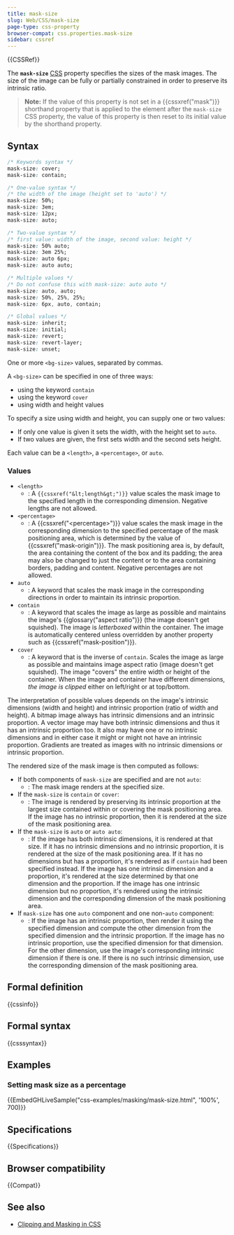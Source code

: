 ```yaml
---
title: mask-size
slug: Web/CSS/mask-size
page-type: css-property
browser-compat: css.properties.mask-size
sidebar: cssref
---
```


{{CSSRef}}

The **`mask-size`** [CSS](/en-US/docs/Web/CSS) property specifies the sizes of the mask images. The size of the image can be fully or partially constrained in order to preserve its intrinsic ratio.

> **Note:** If the value of this property is not set in a {{cssxref("mask")}} shorthand property that is applied to the element after the `mask-size` CSS property, the value of this property is then reset to its initial value by the shorthand property.

## Syntax

```css
/* Keywords syntax */
mask-size: cover;
mask-size: contain;

/* One-value syntax */
/* the width of the image (height set to 'auto') */
mask-size: 50%;
mask-size: 3em;
mask-size: 12px;
mask-size: auto;

/* Two-value syntax */
/* first value: width of the image, second value: height */
mask-size: 50% auto;
mask-size: 3em 25%;
mask-size: auto 6px;
mask-size: auto auto;

/* Multiple values */
/* Do not confuse this with mask-size: auto auto */
mask-size: auto, auto;
mask-size: 50%, 25%, 25%;
mask-size: 6px, auto, contain;

/* Global values */
mask-size: inherit;
mask-size: initial;
mask-size: revert;
mask-size: revert-layer;
mask-size: unset;
```

One or more `<bg-size>` values, separated by commas.

A `<bg-size>` can be specified in one of three ways:

- using the keyword `contain`
- using the keyword `cover`
- using width and height values

To specify a size using width and height, you can supply one or two values:

- If only one value is given it sets the width, with the height set to `auto`.
- If two values are given, the first sets width and the second sets height.

Each value can be a `<length>`, a `<percentage>`, or `auto`.

### Values

- `<length>`
  - : A `{{cssxref("&lt;length&gt;")}}` value scales the mask image to the specified length in the corresponding dimension. Negative lengths are not allowed.
- `<percentage>`
  - : A {{cssxref("&lt;percentage&gt;")}} value scales the mask image in the corresponding dimension to the specified percentage of the mask positioning area, which is determined by the value of {{cssxref("mask-origin")}}. The mask positioning area is, by default, the area containing the content of the box and its padding; the area may also be changed to just the content or to the area containing borders, padding and content. Negative percentages are not allowed.
- `auto`
  - : A keyword that scales the mask image in the corresponding directions in order to maintain its intrinsic proportion.
- `contain`
  - : A keyword that scales the image as large as possible and maintains the image's {{glossary("aspect ratio")}} (the image doesn't get squished). The image is _letterboxed_ within the container. The image is automatically centered unless overridden by another property such as {{cssxref("mask-position")}}.
- `cover`
  - : A keyword that is the inverse of `contain`. Scales the image as large as possible and maintains image aspect ratio (image doesn't get squished). The image "covers" the entire width or height of the container. When the image and container have different dimensions, _the image is clipped_ either on left/right or at top/bottom.

The interpretation of possible values depends on the image's intrinsic dimensions (width and height) and intrinsic proportion (ratio of width and height). A bitmap image always has intrinsic dimensions and an intrinsic proportion. A vector image may have both intrinsic dimensions and thus it has an intrinsic proportion too. It also may have one or no intrinsic dimensions and in either case it might or might not have an intrinsic proportion. Gradients are treated as images with no intrinsic dimensions or intrinsic proportion.

The rendered size of the mask image is then computed as follows:

- If both components of `mask-size` are specified and are not `auto`:
  - : The mask image renders at the specified size.
- If the `mask-size` is `contain` or `cover`:
  - : The image is rendered by preserving its intrinsic proportion at the largest size contained within or covering the mask positioning area. If the image has no intrinsic proportion, then it is rendered at the size of the mask positioning area.
- If the `mask-size` is `auto` or `auto auto`:
  - : If the image has both intrinsic dimensions, it is rendered at that size. If it has no intrinsic dimensions and no intrinsic proportion, it is rendered at the size of the mask positioning area. If it has no dimensions but has a proportion, it's rendered as if `contain` had been specified instead. If the image has one intrinsic dimension and a proportion, it's rendered at the size determined by that one dimension and the proportion. If the image has one intrinsic dimension but no proportion, it's rendered using the intrinsic dimension and the corresponding dimension of the mask positioning area.
- If `mask-size` has one `auto` component and one non-`auto` component:
  - : If the image has an intrinsic proportion, then render it using the specified dimension and compute the other dimension from the specified dimension and the intrinsic proportion. If the image has no intrinsic proportion, use the specified dimension for that dimension. For the other dimension, use the image's corresponding intrinsic dimension if there is one. If there is no such intrinsic dimension, use the corresponding dimension of the mask positioning area.

## Formal definition

{{cssinfo}}

## Formal syntax

{{csssyntax}}

## Examples

### Setting mask size as a percentage

{{EmbedGHLiveSample("css-examples/masking/mask-size.html", '100%', 700)}}

## Specifications

{{Specifications}}

## Browser compatibility

{{Compat}}

## See also

- [Clipping and Masking in CSS](https://css-tricks.com/clipping-masking-css/)
